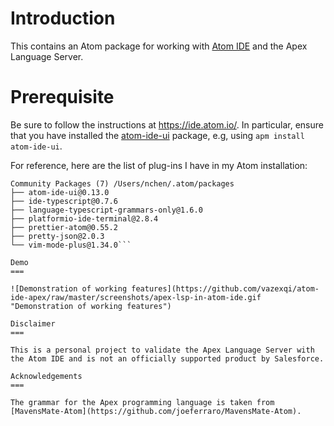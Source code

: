 Introduction
===

This contains an Atom package for working with [Atom IDE](https://ide.atom.io/) and the Apex Language Server.

Prerequisite
===

Be sure to follow the instructions at https://ide.atom.io/. In particular, ensure that you have installed the [atom-ide-ui](https://atom.io/packages/atom-ide-ui) package, e.g, using `apm install atom-ide-ui`.

For reference, here are the list of plug-ins I have in my Atom installation:

```
Community Packages (7) /Users/nchen/.atom/packages
├── atom-ide-ui@0.13.0
├── ide-typescript@0.7.6
├── language-typescript-grammars-only@1.6.0
├── platformio-ide-terminal@2.8.4
├── prettier-atom@0.55.2
├── pretty-json@2.0.3
└── vim-mode-plus@1.34.0```

Demo
===

![Demonstration of working features](https://github.com/vazexqi/atom-ide-apex/raw/master/screenshots/apex-lsp-in-atom-ide.gif "Demonstration of working features")

Disclaimer
===

This is a personal project to validate the Apex Language Server with the Atom IDE and is not an officially supported product by Salesforce.

Acknowledgements
===

The grammar for the Apex programming language is taken from [MavensMate-Atom](https://github.com/joeferraro/MavensMate-Atom).

